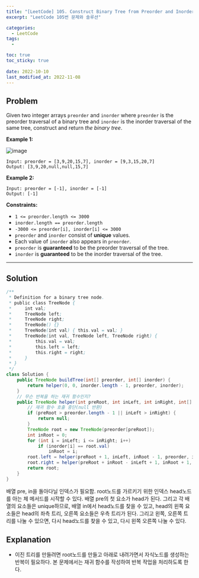 ```yaml
---
title: "[LeetCode] 105. Construct Binary Tree from Preorder and Inorder Traversal"
excerpt: "LeetCode 105번 문제와 솔루션"

categories:
  - LeetCode
tags:
  - 

toc: true
toc_sticky: true
 
date: 2022-10-10
last_modified_at: 2022-11-08
---
```

## **Problem**
Given two integer arrays `preorder` and `inorder` where `preorder` is the preorder traversal of a binary tree and `inorder` is the inorder traversal of the same tree, construct and return *the binary tree*.

**Example 1:**

![image](https://user-images.githubusercontent.com/107045604/194890046-8a1433dd-8915-4376-b690-3afd12d7689e.png)

```
Input: preorder = [3,9,20,15,7], inorder = [9,3,15,20,7]
Output: [3,9,20,null,null,15,7]
```
**Example 2:**
```
Input: preorder = [-1], inorder = [-1]
Output: [-1]
```
**Constraints:**
- `1 <= preorder.length <= 3000`
- `inorder.length == preorder.length`
- `-3000 <= preorder[i], inorder[i] <= 3000`
- `preorder` and `inorder` consist of **unique** values.
- Each value of `inorder` also appears in `preorder`.
- `preorder` is **guaranteed** to be the preorder traversal of the tree.
- `inorder` is **guaranteed** to be the inorder traversal of the tree.

---
## **Solution**
```java
/**
 * Definition for a binary tree node.
 * public class TreeNode {
 *     int val;
 *     TreeNode left;
 *     TreeNode right;
 *     TreeNode() {}
 *     TreeNode(int val) { this.val = val; }
 *     TreeNode(int val, TreeNode left, TreeNode right) {
 *         this.val = val;
 *         this.left = left;
 *         this.right = right;
 *     }
 * }
 */
class Solution {
    public TreeNode buildTree(int[] preorder, int[] inorder) {
        return helper(0, 0, inorder.length - 1, preorder, inorder);
    }
    // 무슨 반복을 하는 재귀 함수인지?
    public TreeNode helper(int preRoot, int inLeft, int inRight, int[] preorder, int[] inorder) {
        // 재귀 함수 호출 중단(null 반환)
        if (preRoot > preorder.length - 1 || inLeft > inRight) {
            return null;
        }
        TreeNode root = new TreeNode(preorder[preRoot]);
        int inRoot = 0;
        for (int i = inLeft; i <= inRight; i++)
            if (inorder[i] == root.val)
                inRoot = i;
        root.left = helper(preRoot + 1, inLeft, inRoot - 1, preorder, inorder);
        root.right = helper(preRoot + inRoot - inLeft + 1, inRoot + 1, inRight, preorder, inorder);
        return root;
    }
}
```
배열 pre, in을 돌아다닐 인덱스가 필요함.
root노드를 가르키기 위한 인덱스
head노드를 아는 체 메서드를 시작할 수 있다.
배열 pre의 첫 요소가 head가 된다. 그리고 각 배열의 요소들은 unique하므로, 배열 in에서 head노드를 찾을 수 있고, head의 왼쪽 요소들은 head의 좌측 트리, 오른쪽 요소들은 우측 트리가 된다. 그리고 왼쪽, 오른쪽 트리를 나눌 수 있으면, 다시 head노드를 찾을 수 있고, 다시 왼쪽 오른쪽 나눌 수 있다.
## **Explanation**
- 이진 트리를 만들려면 root노드를 만들고 아래로 내려가면서 자식노드를 생성하는 반복이 필요하다. 본 문제에서는 재귀 함수를 작성하여 반복 작업을 처리하도록 한다.
